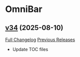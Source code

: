 # OmniBar

## [v34](https://github.com/jordonwow/omnibar/tree/v34) (2025-08-10)
[Full Changelog](https://github.com/jordonwow/omnibar/compare/v33...v34) [Previous Releases](https://github.com/jordonwow/omnibar/releases)

- Update TOC files  
